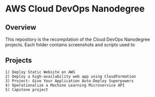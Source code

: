 # AWS Cloud DevOps Nanodegree

## Overview
This repository is the recompilation of the Cloud DevOps Nanodegree projects.
Each folder contains screenshots and scripts used to 

## Projects

    1) Deploy Static Website on AWS
    2) Deploy a high-availability web app using CloudFormation
    3) Project: Give Your Application Auto-Deploy Superpowers
    4) Operationalize a Machine Learning Microservice API
    5) Capstone project
